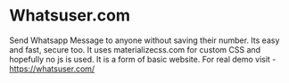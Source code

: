 # Whatsuser.com
Send Whatsapp Message to anyone without saving their number. Its easy and fast, secure too.
It uses materializecss.com for custom CSS and hopefully no js is used. 
It is a form of basic website. 
For real demo visit  -   https://whatsuser.com/
